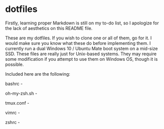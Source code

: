 # dotfiles

Firstly, learning proper Markdown is still on my to-do list, so I apologize for the lack of aesthetics on this README file.

  These are my dotfiles. If you wish to clone one or all of them, go for it. I would make sure you know what these do before implementing them. I currently run a dual Windows 10 / Ubuntu Mate boot system on a mid-size SSD. These files are really just for Unix-based systems. They may require some modification if you attempt to use them on Windows OS, though it is possible.

  Included here are the following:
  
  bashrc - 

  oh-my-zsh.sh - 

  tmux.conf - 

  vimrc - 

  zshrc - 

